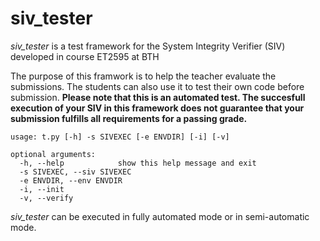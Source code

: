 # siv_tester
*siv_tester* is a test framework for the System Integrity Verifier (SIV) developed in course ET2595 at BTH

The purpose of this framwork is to help the teacher evaluate the submissions. The students can also use it to test their own code before submission. **Please note that this is an automated test. The succesfull execution of your SIV in this framework does not guarantee that your submission fulfills all requirements for a passing grade.**

```
usage: t.py [-h] -s SIVEXEC [-e ENVDIR] [-i] [-v]

optional arguments:
  -h, --help            show this help message and exit
  -s SIVEXEC, --siv SIVEXEC
  -e ENVDIR, --env ENVDIR
  -i, --init
  -v, --verify
```

*siv_tester* can be executed in fully automated mode or in semi-automatic mode.
